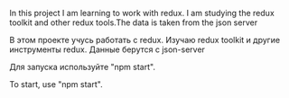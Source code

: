 In this project I am learning to work with redux. I am studying the redux toolkit and other redux tools.The data is taken from the json server

В этом проекте учусь работать с redux. Изучаю redux toolkit и другие инструменты redux. Данные берутся с json-server



Для запуска используйтe "npm start".

To start, use "npm start".
